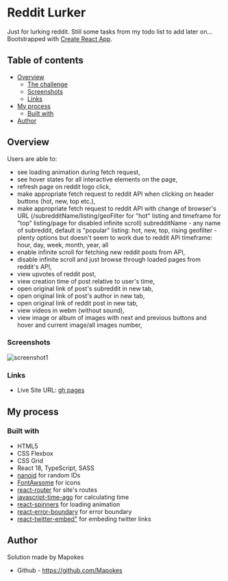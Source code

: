 # Reddit Lurker

Just for lurking reddit. Still some tasks from my todo list to add later on...
Bootstrapped with [Create React App](https://github.com/facebook/create-react-app).

## Table of contents

- [Overview](#overview)
  - [The challenge](#the-challenge)
  - [Screenshots](#screenshots)
  - [Links](#links)
- [My process](#my-process)
  - [Built with](#built-with)
- [Author](#author)

## Overview

Users are able to:

- see loading animation during fetch request,
- see hover states for all interactive elements on the page,
- refresh page on reddit logo click,
- make appropriate fetch request to reddit API when clicking on header buttons (hot, new, top etc.),
- make appropriate fetch request to reddit API with change of browser's URL (/subredditName/listing/geoFilter for "hot" listing and timeframe for "top" listing/page for disabled infinite scroll)
  subredditName - any name of subreddit, default is "popular"
  listing: hot, new, top, rising
  geofilter - plenty options but doesn't seem to work due to reddit APi
  timeframe: hour, day, week, month, year, all
- enable infinite scroll for fetching new reddit posts from API,
- disable infinite scroll and just browse through loaded pages from reddit's API,
- view upvotes of reddit post,
- view creation time of post relative to user's time,
- open original link of post's subreddit in new tab,
- open original link of post's author in new tab,
- open original link of reddit post in new tab,
- view videos in webm (without sound),
- view image or album of images with next and previous buttons and hover and current image/all images number,

### Screenshots

![screenshot1](https://i.postimg.cc/rcc7MPhm/1.png)

### Links

- Live Site URL: [gh pages](https://mapokes.github.io/reddit-lurker/#/popular/hot/global)

## My process

### Built with

- HTML5
- CSS Flexbox
- CSS Grid
- React 18, TypeScript, SASS
- [nanoid](https://www.npmjs.com/package/nanoid) for random IDs
- [FontAwsome](https://fontawesome.com/icons) for icons
- [react-router](https://reactrouter.com/en/main) for site's routes
- [javascript-time-ago](https://www.npmjs.com/package/javascript-time-ago) for calculating time
- [react-spinners](https://www.npmjs.com/package/react-spinners) for loading animation
- [react-error-boundary](https://www.npmjs.com/package/react-error-boundary) for error boundary
- [react-twitter-embed"](https://www.npmjs.com/package/react-twitter-embed) for embeding twitter links

## Author

Solution made by Mapokes

- Github - https://github.com/Mapokes
